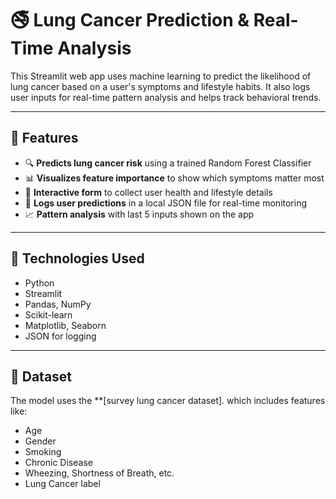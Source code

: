 # 🚭 Lung Cancer Prediction & Real-Time Analysis

This Streamlit web app uses machine learning to predict the likelihood of lung cancer based on a user's symptoms and lifestyle habits. It also logs user inputs for real-time pattern analysis and helps track behavioral trends.

---

## 📌 Features

- 🔍 **Predicts lung cancer risk** using a trained Random Forest Classifier
- 📊 **Visualizes feature importance** to show which symptoms matter most
- 🧠 **Interactive form** to collect user health and lifestyle details
- 📁 **Logs user predictions** in a local JSON file for real-time monitoring
- 📈 **Pattern analysis** with last 5 inputs shown on the app

---

## 🧪 Technologies Used

- Python
- Streamlit
- Pandas, NumPy
- Scikit-learn
- Matplotlib, Seaborn
- JSON for logging

---

## 📂 Dataset

The model uses the **[survey lung cancer dataset]. which includes features like:

- Age
- Gender
- Smoking
- Chronic Disease
- Wheezing, Shortness of Breath, etc.
- Lung Cancer label
